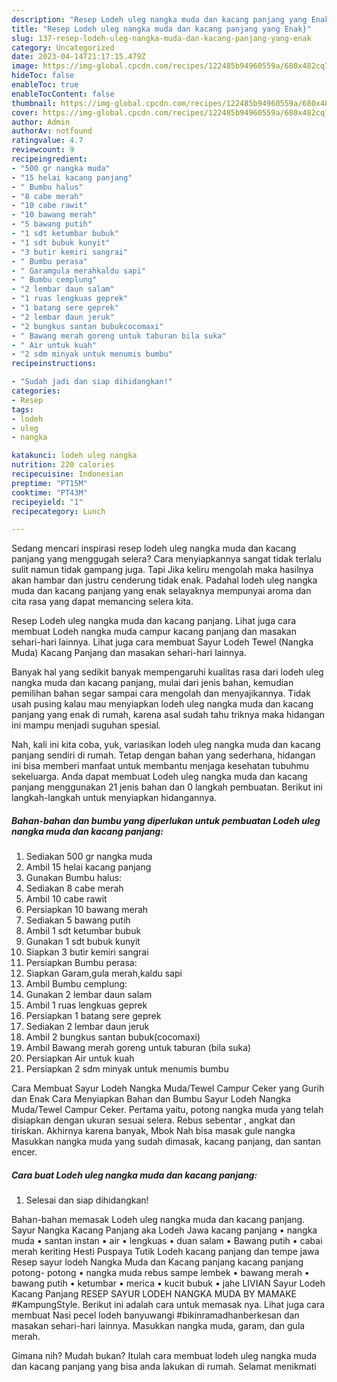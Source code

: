 ```yaml
---
description: "Resep Lodeh uleg nangka muda dan kacang panjang yang Enak}"
title: "Resep Lodeh uleg nangka muda dan kacang panjang yang Enak}"
slug: 137-resep-lodeh-uleg-nangka-muda-dan-kacang-panjang-yang-enak
category: Uncategorized
date: 2023-04-14T21:17:15.479Z
image: https://img-global.cpcdn.com/recipes/122485b94960559a/680x482cq70/lodeh-uleg-nangka-muda-dan-kacang-panjang-foto-resep-utama.jpg
hideToc: false
enableToc: true
enableTocContent: false
thumbnail: https://img-global.cpcdn.com/recipes/122485b94960559a/680x482cq70/lodeh-uleg-nangka-muda-dan-kacang-panjang-foto-resep-utama.jpg
cover: https://img-global.cpcdn.com/recipes/122485b94960559a/680x482cq70/lodeh-uleg-nangka-muda-dan-kacang-panjang-foto-resep-utama.jpg
author: Admin
authorAv: notfound
ratingvalue: 4.7
reviewcount: 9
recipeingredient:
- "500 gr nangka muda"
- "15 helai kacang panjang"
- " Bumbu halus"
- "8 cabe merah"
- "10 cabe rawit"
- "10 bawang merah"
- "5 bawang putih"
- "1 sdt ketumbar bubuk"
- "1 sdt bubuk kunyit"
- "3 butir kemiri sangrai"
- " Bumbu perasa"
- " Garamgula merahkaldu sapi"
- " Bumbu cemplung"
- "2 lembar daun salam"
- "1 ruas lengkuas geprek"
- "1 batang sere geprek"
- "2 lembar daun jeruk"
- "2 bungkus santan bubukcocomaxi"
- " Bawang merah goreng untuk taburan bila suka"
- " Air untuk kuah"
- "2 sdm minyak untuk menumis bumbu"
recipeinstructions:

- "Sudah jadi dan siap dihidangkan!"
categories:
- Resep
tags:
- lodeh
- uleg
- nangka

katakunci: lodeh uleg nangka 
nutrition: 220 calories
recipecuisine: Indonesian
preptime: "PT15M"
cooktime: "PT43M"
recipeyield: "1"
recipecategory: Lunch

---
```



Sedang mencari inspirasi resep lodeh uleg nangka muda dan kacang panjang yang menggugah selera? Cara menyiapkannya sangat tidak terlalu sulit namun tidak gampang juga. Tapi Jika keliru mengolah maka hasilnya akan hambar dan justru cenderung tidak enak. Padahal lodeh uleg nangka muda dan kacang panjang yang enak selayaknya mempunyai aroma dan cita rasa yang dapat memancing selera kita.


Resep Lodeh uleg nangka muda dan kacang panjang. Lihat juga cara membuat Lodeh nangka muda campur kacang panjang dan masakan sehari-hari lainnya. Lihat juga cara membuat Sayur Lodeh Tewel (Nangka Muda) Kacang Panjang dan masakan sehari-hari lainnya.

Banyak hal yang sedikit banyak mempengaruhi kualitas rasa dari lodeh uleg nangka muda dan kacang panjang, mulai dari jenis bahan, kemudian pemilihan bahan segar sampai cara mengolah dan menyajikannya. Tidak usah pusing kalau mau menyiapkan lodeh uleg nangka muda dan kacang panjang yang enak di rumah, karena asal sudah tahu triknya maka hidangan ini mampu menjadi suguhan spesial.


Nah, kali ini kita coba, yuk, variasikan lodeh uleg nangka muda dan kacang panjang sendiri di rumah. Tetap dengan bahan yang sederhana, hidangan ini bisa memberi manfaat untuk membantu menjaga kesehatan tubuhmu sekeluarga. Anda dapat membuat Lodeh uleg nangka muda dan kacang panjang menggunakan 21 jenis bahan dan 0 langkah pembuatan. Berikut ini langkah-langkah untuk menyiapkan hidangannya.

<!--inarticleads1-->

##### Bahan-bahan dan bumbu yang diperlukan untuk pembuatan Lodeh uleg nangka muda dan kacang panjang:

1. Sediakan 500 gr nangka muda
1. Ambil 15 helai kacang panjang
1. Gunakan  Bumbu halus:
1. Sediakan 8 cabe merah
1. Ambil 10 cabe rawit
1. Persiapkan 10 bawang merah
1. Sediakan 5 bawang putih
1. Ambil 1 sdt ketumbar bubuk
1. Gunakan 1 sdt bubuk kunyit
1. Siapkan 3 butir kemiri sangrai
1. Persiapkan  Bumbu perasa:
1. Siapkan  Garam,gula merah,kaldu sapi
1. Ambil  Bumbu cemplung:
1. Gunakan 2 lembar daun salam
1. Ambil 1 ruas lengkuas geprek
1. Persiapkan 1 batang sere geprek
1. Sediakan 2 lembar daun jeruk
1. Ambil 2 bungkus santan bubuk(cocomaxi)
1. Ambil  Bawang merah goreng untuk taburan (bila suka)
1. Persiapkan  Air untuk kuah
1. Persiapkan 2 sdm minyak untuk menumis bumbu


Cara Membuat Sayur Lodeh Nangka Muda/Tewel Campur Ceker yang Gurih dan Enak Cara Menyiapkan Bahan dan Bumbu Sayur Lodeh Nangka Muda/Tewel Campur Ceker. Pertama yaitu, potong nangka muda yang telah disiapkan dengan ukuran sesuai selera. Rebus sebentar , angkat dan tiriskan. Akhirnya karena banyak, Mbok Nah bisa masak gule nangka Masukkan nangka muda yang sudah dimasak, kacang panjang, dan santan encer. 

<!--inarticleads2-->

##### Cara buat Lodeh uleg nangka muda dan kacang panjang:


1. Selesai dan siap dihidangkan!

Bahan-bahan memasak Lodeh uleg nangka muda dan kacang panjang. Sayur Nangka Kacang Panjang aka Lodeh Jawa kacang panjang • nangka muda • santan instan • air • lengkuas • duan salam • Bawang putih • cabai merah keriting Hesti Puspaya Tutik Lodeh kacang panjang dan tempe jawa Resep sayur lodeh Nangka Muda dan Kacang panjang kacang panjang potong- potong • nangka muda rebus sampe lembek • bawang merah • bawang putih • ketumbar • merica • kucit bubuk • jahe LIVIAN Sayur Lodeh Kacang Panjang RESEP SAYUR LODEH NANGKA MUDA BY MAMAKE #KampungStyle. Berikut ini adalah cara untuk memasak nya. Lihat juga cara membuat Nasi pecel lodeh banyuwangi #bikinramadhanberkesan dan masakan sehari-hari lainnya. Masukkan nangka muda, garam, dan gula merah. 

Gimana nih? Mudah bukan? Itulah cara membuat lodeh uleg nangka muda dan kacang panjang yang bisa anda lakukan di rumah. Selamat menikmati
